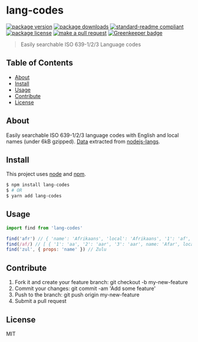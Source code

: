 
# lang-codes
[![package version](https://img.shields.io/npm/v/lang-codes.svg?style=flat-square)](https://npmjs.org/package/lang-codes)
[![package downloads](https://img.shields.io/npm/dm/lang-codes.svg?style=flat-square)](https://npmjs.org/package/lang-codes)
[![standard-readme compliant](https://img.shields.io/badge/readme%20style-standard-brightgreen.svg?style=flat-square)](https://github.com/RichardLitt/standard-readme)
[![package license](https://img.shields.io/npm/l/lang-codes.svg?style=flat-square)](https://npmjs.org/package/lang-codes)
[![make a pull request](https://img.shields.io/badge/PRs-welcome-brightgreen.svg?style=flat-square)](http://makeapullrequest.com) [![Greenkeeper badge](https://badges.greenkeeper.io/tiaanduplessis/lang-codes.svg)](https://greenkeeper.io/)

> Easily searchable ISO 639-1/2/3 Language codes

## Table of Contents

- [About](#about)
- [Install](#install)
- [Usage](#usage)
- [Contribute](#contribute)
- [License](#License)

## About

Easily searchable ISO 639-1/2/3 language codes with English and local names (under 6kB gzipped). [Data](src/data.js) extracted from [nodejs-langs](https://github.com/adlawson/nodejs-langs).

## Install

This project uses [node](https://nodejs.org) and [npm](https://www.npmjs.com). 

```sh
$ npm install lang-codes
$ # OR
$ yarn add lang-codes
```

## Usage

```js
import find from 'lang-codes'

find('afr') // { 'name': 'Afrikaans', 'local': 'Afrikaans', '1': 'af', '2': 'afr', '2T': 'afr', '2B': 'afr', '3': 'afr' }
find(/af/) // [ { '1': 'aa', '2': 'aar', '3': 'aar', name: 'Afar', local: 'Afaraf', '2T': 'aar', '2B': 'aar' }, { '1': 'af', '2': 'afr', '3': 'afr', name: 'Afrikaans', local: 'Afrikaans', '2T': 'afr', '2B': 'afr' } ]
find('zul', { props: 'name' }) // Zulu

```

## Contribute

1. Fork it and create your feature branch: git checkout -b my-new-feature
2. Commit your changes: git commit -am 'Add some feature'
3. Push to the branch: git push origin my-new-feature 
4. Submit a pull request

## License

MIT
    